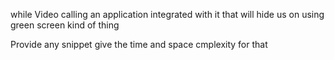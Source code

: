 while Video calling an application integrated with it that will hide us on using green screen kind of thing

Provide any snippet give the time and space cmplexity for that
